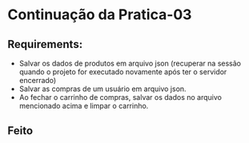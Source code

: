 # Continuação da Pratica-03
## Requirements:
* Salvar os dados de produtos em arquivo json (recuperar na sessão quando o projeto for executado novamente após ter o servidor encerrado)
* Salvar as compras de um usuário em arquivo json. 
* Ao fechar o carrinho de compras, salvar os dados no arquivo mencionado acima e limpar o carrinho.

## Feito
